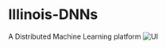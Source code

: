 # Illinois-DNNs
A Distributed Machine Learning platform
![UI](https://user-images.githubusercontent.com/50231597/233188702-169ec2a3-2086-4b66-9b53-949fae3b874e.png)
